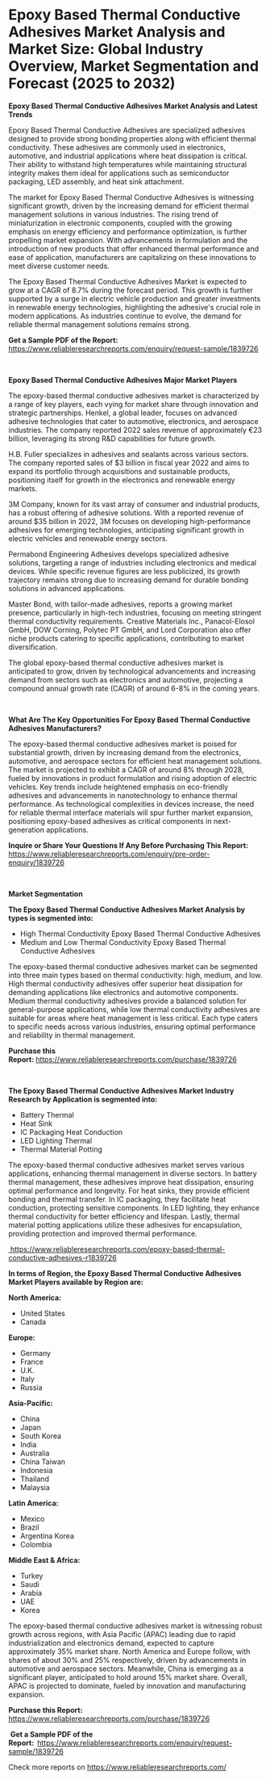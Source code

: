 <p><h1>Epoxy Based Thermal Conductive Adhesives Market Analysis and Market Size: Global Industry Overview, Market Segmentation and Forecast (2025 to 2032)</h1></p><p><strong>Epoxy Based Thermal Conductive Adhesives Market Analysis and Latest Trends</strong></p>
<p><p>Epoxy Based Thermal Conductive Adhesives are specialized adhesives designed to provide strong bonding properties along with efficient thermal conductivity. These adhesives are commonly used in electronics, automotive, and industrial applications where heat dissipation is critical. Their ability to withstand high temperatures while maintaining structural integrity makes them ideal for applications such as semiconductor packaging, LED assembly, and heat sink attachment.</p><p>The market for Epoxy Based Thermal Conductive Adhesives is witnessing significant growth, driven by the increasing demand for efficient thermal management solutions in various industries. The rising trend of miniaturization in electronic components, coupled with the growing emphasis on energy efficiency and performance optimization, is further propelling market expansion. With advancements in formulation and the introduction of new products that offer enhanced thermal performance and ease of application, manufacturers are capitalizing on these innovations to meet diverse customer needs.</p><p>The Epoxy Based Thermal Conductive Adhesives Market is expected to grow at a CAGR of 8.7% during the forecast period. This growth is further supported by a surge in electric vehicle production and greater investments in renewable energy technologies, highlighting the adhesive's crucial role in modern applications. As industries continue to evolve, the demand for reliable thermal management solutions remains strong.</p></p>
<p><strong>Get a Sample PDF of the Report:&nbsp;</strong> <a href="https://www.reliableresearchreports.com/enquiry/request-sample/1839726?utm_campaign=2286&utm_medium=2&utm_source=Github&utm_content=ia&utm_term=03042025&utm_id=epoxy-based-thermal-conductive-adhesives">https://www.reliableresearchreports.com/enquiry/request-sample/1839726</a></p>
<p>&nbsp;</p>
<p><strong>Epoxy Based Thermal Conductive Adhesives Major Market Players</strong></p>
<p><p>The epoxy-based thermal conductive adhesives market is characterized by a range of key players, each vying for market share through innovation and strategic partnerships. Henkel, a global leader, focuses on advanced adhesive technologies that cater to automotive, electronics, and aerospace industries. The company reported 2022 sales revenue of approximately €23 billion, leveraging its strong R&D capabilities for future growth.</p><p>H.B. Fuller specializes in adhesives and sealants across various sectors. The company reported sales of $3 billion in fiscal year 2022 and aims to expand its portfolio through acquisitions and sustainable products, positioning itself for growth in the electronics and renewable energy markets.</p><p>3M Company, known for its vast array of consumer and industrial products, has a robust offering of adhesive solutions. With a reported revenue of around $35 billion in 2022, 3M focuses on developing high-performance adhesives for emerging technologies, anticipating significant growth in electric vehicles and renewable energy sectors.</p><p>Permabond Engineering Adhesives develops specialized adhesive solutions, targeting a range of industries including electronics and medical devices. While specific revenue figures are less publicized, its growth trajectory remains strong due to increasing demand for durable bonding solutions in advanced applications.</p><p>Master Bond, with tailor-made adhesives, reports a growing market presence, particularly in high-tech industries, focusing on meeting stringent thermal conductivity requirements. Creative Materials Inc., Panacol-Elosol GmbH, DOW Corning, Polytec PT GmbH, and Lord Corporation also offer niche products catering to specific applications, contributing to market diversification.</p><p>The global epoxy-based thermal conductive adhesives market is anticipated to grow, driven by technological advancements and increasing demand from sectors such as electronics and automotive, projecting a compound annual growth rate (CAGR) of around 6-8% in the coming years.</p></p>
<p>&nbsp;</p>
<p><strong>What Are The Key Opportunities For Epoxy Based Thermal Conductive Adhesives Manufacturers?</strong></p>
<p><p>The epoxy-based thermal conductive adhesives market is poised for substantial growth, driven by increasing demand from the electronics, automotive, and aerospace sectors for efficient heat management solutions. The market is projected to exhibit a CAGR of around 8% through 2028, fueled by innovations in product formulation and rising adoption of electric vehicles. Key trends include heightened emphasis on eco-friendly adhesives and advancements in nanotechnology to enhance thermal performance. As technological complexities in devices increase, the need for reliable thermal interface materials will spur further market expansion, positioning epoxy-based adhesives as critical components in next-generation applications.</p></p>
<p><strong>Inquire or Share Your Questions If Any Before Purchasing This Report:</strong> <a href="https://www.reliableresearchreports.com/enquiry/pre-order-enquiry/1839726?utm_campaign=2286&utm_medium=2&utm_source=Github&utm_content=ia&utm_term=03042025&utm_id=epoxy-based-thermal-conductive-adhesives">https://www.reliableresearchreports.com/enquiry/pre-order-enquiry/1839726</a></p>
<p>&nbsp;</p>
<p><strong>Market Segmentation</strong></p>
<p><strong>The Epoxy Based Thermal Conductive Adhesives Market Analysis by types is segmented into:</strong></p>
<p><ul><li>High Thermal Conductivity Epoxy Based Thermal Conductive Adhesives</li><li>Medium and Low Thermal Conductivity Epoxy Based Thermal Conductive Adhesives</li></ul></p>
<p><p>The epoxy-based thermal conductive adhesives market can be segmented into three main types based on thermal conductivity: high, medium, and low. High thermal conductivity adhesives offer superior heat dissipation for demanding applications like electronics and automotive components. Medium thermal conductivity adhesives provide a balanced solution for general-purpose applications, while low thermal conductivity adhesives are suitable for areas where heat management is less critical. Each type caters to specific needs across various industries, ensuring optimal performance and reliability in thermal management.</p></p>
<p><strong>Purchase this Report:&nbsp;</strong><a href="https://www.reliableresearchreports.com/purchase/1839726?utm_campaign=2286&utm_medium=2&utm_source=Github&utm_content=ia&utm_term=03042025&utm_id=epoxy-based-thermal-conductive-adhesives">https://www.reliableresearchreports.com/purchase/1839726</a></p>
<p>&nbsp;</p>
<p><strong>The Epoxy Based Thermal Conductive Adhesives Market Industry Research by Application is segmented into:</strong></p>
<p><ul><li>Battery Thermal</li><li>Heat Sink</li><li>IC Packaging Heat Conduction</li><li>LED Lighting Thermal</li><li>Thermal Material Potting</li></ul></p>
<p><p>The epoxy-based thermal conductive adhesives market serves various applications, enhancing thermal management in diverse sectors. In battery thermal management, these adhesives improve heat dissipation, ensuring optimal performance and longevity. For heat sinks, they provide efficient bonding and thermal transfer. In IC packaging, they facilitate heat conduction, protecting sensitive components. In LED lighting, they enhance thermal conductivity for better efficiency and lifespan. Lastly, thermal material potting applications utilize these adhesives for encapsulation, providing protection and improved thermal performance.</p></p>
<p><a href="https://www.reliableresearchreports.com/epoxy-based-thermal-conductive-adhesives-r1839726?utm_campaign=2286&utm_medium=2&utm_source=Github&utm_content=ia&utm_term=03042025&utm_id=epoxy-based-thermal-conductive-adhesives">&nbsp;https://www.reliableresearchreports.com/epoxy-based-thermal-conductive-adhesives-r1839726</a></p>
<p><strong>In terms of Region, the Epoxy Based Thermal Conductive Adhesives Market Players available by Region are:</strong></p>
<p>
    <p> <strong> North America: </strong>
        <ul>
            <li>United States</li>
            <li>Canada</li>
        </ul>
        </p> 
    <p> <strong> Europe: </strong>
        <ul>
            <li>Germany</li>
            <li>France</li>
            <li>U.K.</li>
            <li>Italy</li>
            <li>Russia</li>
        </ul>
        </p> 
    <p> <strong> Asia-Pacific: </strong>
        <ul>
            <li>China</li>
            <li>Japan</li>
            <li>South Korea</li>
            <li>India</li>
            <li>Australia</li>
            <li>China Taiwan</li>
            <li>Indonesia</li>
            <li>Thailand</li>
            <li>Malaysia</li>
        </ul>
        </p> 
    <p> <strong> Latin America: </strong>
        <ul>
            <li>Mexico</li>
            <li>Brazil</li>
            <li>Argentina Korea</li>
            <li>Colombia</li>
        </ul>
        </p> 
    <p> <strong> Middle East & Africa: </strong>
        <ul>
            <li>Turkey</li>
            <li>Saudi</li>
            <li>Arabia</li>
            <li>UAE</li>
            <li>Korea</li>
        </ul>
    </p>
    </p>
<p><p>The epoxy-based thermal conductive adhesives market is witnessing robust growth across regions, with Asia Pacific (APAC) leading due to rapid industrialization and electronics demand, expected to capture approximately 35% market share. North America and Europe follow, with shares of about 30% and 25% respectively, driven by advancements in automotive and aerospace sectors. Meanwhile, China is emerging as a significant player, anticipated to hold around 15% market share. Overall, APAC is projected to dominate, fueled by innovation and manufacturing expansion.</p></p>
<p><strong>Purchase this Report: </strong><a href="https://www.reliableresearchreports.com/purchase/1839726?utm_campaign=2286&utm_medium=2&utm_source=Github&utm_content=ia&utm_term=03042025&utm_id=epoxy-based-thermal-conductive-adhesives">https://www.reliableresearchreports.com/purchase/1839726</a></p>
<p>&nbsp;<strong>Get a Sample PDF of the Report:&nbsp;&nbsp;</strong><a href="https://www.reliableresearchreports.com/enquiry/request-sample/1839726?utm_campaign=2286&utm_medium=2&utm_source=Github&utm_content=ia&utm_term=03042025&utm_id=epoxy-based-thermal-conductive-adhesives">https://www.reliableresearchreports.com/enquiry/request-sample/1839726</a></p>
<p><strong></strong></p>
<p>Check more reports on <a href="https://www.reliableresearchreports.com/?utm_campaign=2286&utm_medium=2&utm_source=Github&utm_content=ia&utm_term=03042025&utm_id=epoxy-based-thermal-conductive-adhesives">https://www.reliableresearchreports.com/</a></p>